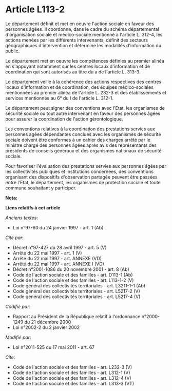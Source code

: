 # Article L113-2

Le département définit et met en oeuvre l'action sociale en faveur des personnes âgées. Il coordonne, dans le cadre du schéma
départemental d'organisation sociale et médico-sociale mentionné à l'article L. 312-4, les actions menées par les différents
intervenants, définit des secteurs géographiques d'intervention et détermine les modalités d'information du public. 

Le département met en oeuvre les compétences définies au premier alinéa en s'appuyant notamment sur les centres locaux
d'information et de coordination qui sont autorisés au titre du a de l'article L. 313-3. 

Le département veille à la cohérence des actions respectives des centres locaux d'information et de coordination, des équipes
médico-sociales mentionnées au premier alinéa de l'article L. 232-3 et des établissements et services mentionnés au 6° du I
de l'article L. 312-1. 

Le département peut signer des conventions avec l'Etat, les organismes de sécurité sociale ou tout autre intervenant en
faveur des personnes âgées pour assurer la coordination de l'action gérontologique. 

Les conventions relatives à la coordination des prestations servies aux personnes agées dépendantes conclues avec les
organismes de sécurité sociale doivent être conformes à un cahier des charges arrêté par le ministre chargé des personnes
âgées après avis des représentants des présidents de conseils généraux et des organismes nationaux de sécurité sociale. 

Pour favoriser l'évaluation des prestations servies aux personnes âgées par les collectivités publiques et institutions
concernées, des conventions organisant des dispositifs d'observation partagée peuvent être passées entre l'Etat, le
département, les organismes de protection sociale et toute commune souhaitant y participer.

**Nota:**



**Liens relatifs à cet article**

_Anciens textes_:

  - Loi n°97-60 du 24 janvier 1997 - art. 1 (Ab)

_Cité par_:

  - Décret n°97-427 du 28 avril 1997 - art. 5 (V)
  - Arrêté du 22 mai 1997 - art. 1 (V)
  - Arrêté du 22 mai 1997 - art. ANNEXE (VD)
  - Arrêté du 22 mai 1997 - art. ANNEXE I (VD)
  - Décret n°2001-1086 du 20 novembre 2001 - art. 8 (Ab)
  - Code de l'action sociale et des familles - art. D113-1 (Ab)
  - Code de l'action sociale et des familles - art. L113-1-2 (V)
  - Code général des collectivités territoriales - art. L3211-1-1 (Ab)
  - Code général des collectivités territoriales - art. L5217-2 (V)
  - Code général des collectivités territoriales - art. L5217-4 (V)

_Codifié par_:

  - Rapport au Président de la République relatif à l'ordonnance n°2000-1249 du 21 décembre 2000
  - Loi n°2002-2 du 2 janvier 2002

_Modifié par_:

  - Loi n°2011-525 du 17 mai 2011 - art. 67

_Cite_:

  - Code de l'action sociale et des familles - art. L232-3 (V)
  - Code de l'action sociale et des familles - art. L312-1 (V)
  - Code de l'action sociale et des familles - art. L312-4 (V)
  - Code de l'action sociale et des familles - art. L313-3 (VT)
